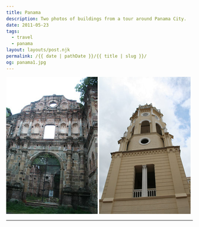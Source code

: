 ```yaml
---
title: Panama
description: Two photos of buildings from a tour around Panama City.
date: 2011-05-23
tags: 
  - travel
  - panama
layout: layouts/post.njk
permalink: /{{ date | pathDate }}/{{ title | slug }}/
og: panama1.jpg
---
```


<p>
  <img src="/img/panama1.jpg" width="247" class="img-left" />
  <img src="/img/panama2.jpg" width="247" />
</p>

---

